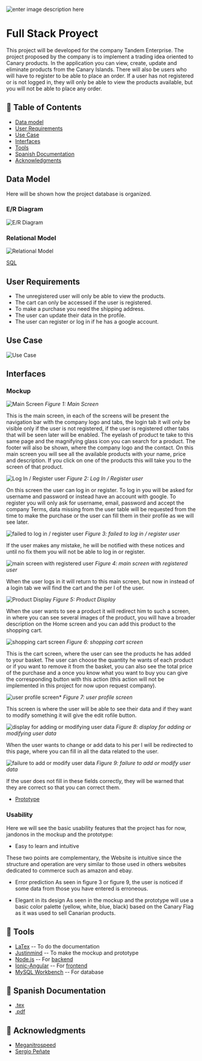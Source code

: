 ![enter image description here](https://img.shields.io/badge/Author-Nestorbd-yellow)

# Full Stack Proyect

This project will be developed for the company Tandem Enterprise.
The project proposed by the company is to implement a trading idea
oriented to Canary products. In the application you can view, create, update
and eliminate products from the Canary Islands.
There will also be users who will have to register to be able to place an order.
If a user has not registered or is not logged in, they will only be able to view the products
available, but you will not be able to place any order.

## 🚩 Table of Contents

* [Data model](#Data-Model)
* [User Requirements](#User-Requirements)
* [Use Case](#Use-Case)
* [Interfaces](#Interfaces)
* [Tools](#-Tools)
* [Spanish Documentation](#-Spanish-Documentation)
* [Acknowledgments](#-Acknowledgments)

## Data Model
Here will be shown how the project database is organized.

### E/R Diagram
![E/R Diagram](https://github.com/Nestorbd/Full-Stack-Proyect/blob/master/E-commerce/Doncumentation/Documentos/img/E_R_Diagram.png)

### Relational Model
![Relational Model](https://github.com/Nestorbd/Full-Stack-Proyect/blob/master/E-commerce/Doncumentation/Documentos/img/RelationalModel.png)

[SQL](https://github.com/Nestorbd/Full-Stack-Proyect/blob/master/E-commerce/DB_e_comerce.sql)

## User Requirements

* The unregistered user will only be able to view the products.
* The cart can only be accessed if the user is registered.
* To make a purchase you need the shipping address.
* The user can update their data in the profile.
* The user can register or log in if he has a google account.

## Use Case
![Use Case](https://github.com/Nestorbd/Full-Stack-Proyect/blob/master/E-commerce/Doncumentation/Documentos/img/UseCase.png)
## Interfaces

### Mockup

![Main Screen](https://github.com/Nestorbd/Full-Stack-Proyect/blob/master/E-commerce/Doncumentation/Documentos/img/mockup/Inicio.png)
*Figure 1: Main Screen*

This is the main screen, in each of the screens will be present the
navigation bar with the company logo and tabs, the login tab
it will only be visible only if the user is not registered, if the user is registered
other tabs that will be seen later will be enabled. The eyelash of product te
take to this same page and the magnifying glass icon you can search for a product.
The footer will also be shown, where the company logo and the
contact.
On this main screen you will see all the available products with your name,
price and description. If you click on one of the products this will take you to the screen of that product.

![Log In / Register user](https://github.com/Nestorbd/Full-Stack-Proyect/blob/master/E-commerce/Doncumentation/Documentos/img/mockup/Login.png)
*Figure 2: Log In / Register user*

On this screen the user can log in or register.
To log in you will be asked for username and password or instead have
an account with google.
To register you will only ask for username, email, password and accept
the company Terms, data missing from the user table will be requested from the
time to make the purchase or the user can fill them in their profile as we will see later.

![failed to log in / register user](https://github.com/Nestorbd/Full-Stack-Proyect/blob/master/E-commerce/Doncumentation/Documentos/img/mockup/Fail_login.png)
*Figure 3: failed to log in / register user*

If the user makes any mistake, he will be notified with these notices and until no
fix them you will not be able to log in or register.

![main screen with registered user](https://github.com/Nestorbd/Full-Stack-Proyect/blob/master/E-commerce/Doncumentation/Documentos/img/mockup/Inicio_loged.png)
*Figure 4: main screen with registered user*

When the user logs in it will return to this main screen, but now in
instead of a login tab we will find the cart and the per l of the user.

![Product Display](https://github.com/Nestorbd/Full-Stack-Proyect/blob/master/E-commerce/Doncumentation/Documentos/img/mockup/product_view.png)
*Figure 5: Product Display*

When the user wants to see a product it will redirect him to such a screen, in
where you can see several images of the product, you will have a broader description
on the Home screen and you can add this product to the shopping cart.

![shopping cart screen](https://github.com/Nestorbd/Full-Stack-Proyect/blob/master/E-commerce/Doncumentation/Documentos/img/mockup/cart.png)
*Figure 6: shopping cart screen*

This is the cart screen, where the user can see the products he has
added to your basket. The user can choose the quantity he wants of each product or
if you want to remove it from the basket, you can also see the total price of the purchase and a
once you know what you want to buy you can give the corresponding button with this
action (this action will not be implemented in this project for now upon request
company).

![user profile screen*](https://github.com/Nestorbd/Full-Stack-Proyect/blob/master/E-commerce/Doncumentation/Documentos/img/mockup/Profile.png)
*Figure 7: user profile screen*

This screen is where the user will be able to see their data and if they want to modify something
it will give the edit rofile button.

![display for adding or modifying user data](https://github.com/Nestorbd/Full-Stack-Proyect/blob/master/E-commerce/Doncumentation/Documentos/img/mockup/Update.png)
*Figure 8: display for adding or modifying user data*

When the user wants to change or add data to his per l will be redirected to this
page, where you can fill in all the data related to the user.

![failure to add or modify user data](https://github.com/Nestorbd/Full-Stack-Proyect/blob/master/E-commerce/Doncumentation/Documentos/img/mockup/Fail_update.png)
*Figure 9: failure to add or modify user data*

If the user does not fill in these fields correctly, they will be warned that
they are correct so that you can correct them.


* [Prototype](https://github.com/Nestorbd/Full-Stack-Proyect/tree/master/E-commerce/Doncumentation/FullStack_Prototype)

### Usability

Here we will see the basic usability features that the project has
for now, jandonos in the mockup and the prototype:

* Easy to learn and intuitive

These two points are complementary, the Website is intuitive since the
structure and operation are very similar to those used in others
websites dedicated to commerce such as amazon and ebay.

* Error prediction
As seen in figure 3 or figure 9, the user is noticed if some
data from those you have entered is erroneous.

* Elegant in its design
As seen in the mockup and the prototype will use a basic color palette
(yellow, white, blue, black) based on the Canary Flag as it was used
to sell Canarian products.

## 🔧 Tools

* [LaTex](https://es.overleaf.com) -- To do the documentation
* [Justinmind](https://www.justinmind.com) -- To make the mockup and prototype
* [Node.js](https://nodejs.org/es/) -- For [backend](https://github.com/Nestorbd/Full-Stack-Proyect/tree/master/E-commerce/backend)
* [Ionic-Angular](https://ionicframework.com/docs/angular/your-first-app) -- For [frontend](https://github.com/Nestorbd/Full-Stack-Proyect/tree/master/E-commerce/frontend/e-commerce)
* [MySQL Workbench](https://dev.mysql.com/downloads/workbench/) -- For database

## 📜 Spanish Documentation

* [.tex](https://github.com/Nestorbd/Full-Stack-Proyect/blob/master/E-commerce/Doncumentation/Documentos/Full_Stack_Proyect.tex)
* [.pdf](https://github.com/Nestorbd/Full-Stack-Proyect/blob/master/E-commerce/Doncumentation/Documentos/Full_Stack_Proyect.pdf)

## 🤝 Acknowledgments

* [Meganitrospeed](https://github.com/Meganitrospeed)
* [Sergio Peñate](https://github.com/SergioPA11)
